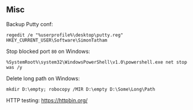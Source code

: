 ## Misc

Backup Putty conf:

```
regedit /e "%userprofile%\desktop\putty.reg" HKEY_CURRENT_USER\Software\SimonTatham
```


Stop blocked port `80` on Windows:

```
%SystemRoot%\system32\WindowsPowerShell\v1.0\powershell.exe net stop was /y
```


Delete long path on Windows:

```
mkdir D:\empty; robocopy /MIR D:\empty D:\Some\Long\Path
```

HTTP testing: https://httpbin.org/
